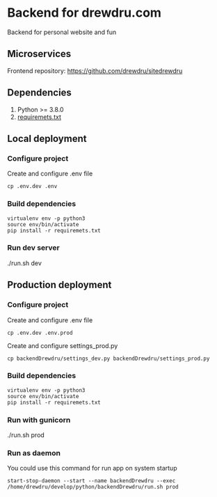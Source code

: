 # Backend for drewdru.com
Backend for personal website and fun
## Microservices
Frontend repository: https://github.com/drewdru/sitedrewdru

## Dependencies
1. Python >= 3.8.0
2. [requiremets.txt](requiremets.txt)

## Local deployment
### Configure project
Create and configure .env file

    cp .env.dev .env

### Build dependencies

    virtualenv env -p python3
    source env/bin/activate
    pip install -r requiremets.txt

### Run dev server

  ./run.sh dev

## Production deployment
### Configure project
Create and configure .env file

    cp .env.dev .env.prod

Create and configure settings_prod.py

    cp backendDrewdru/settings_dev.py backendDrewdru/settings_prod.py

### Build dependencies

    virtualenv env -p python3
    source env/bin/activate
    pip install -r requiremets.txt

### Run with gunicorn

  ./run.sh prod

### Run as daemon
You could use this command for run app on system startup
 
    start-stop-daemon --start --name backendDrewdru --exec /home/drewdru/develop/python/backendDrewdru/run.sh prod
